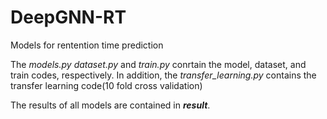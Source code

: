 # DeepGNN-RT

Models for rentention time prediction

The _models.py dataset.py_ and _train.py_ conrtain the model, dataset, and train codes, respectively. 
In addition, the _transfer_learning.py_ contains the transfer learning code(10 fold cross validation)

The results of all models are contained in _**result**_.


